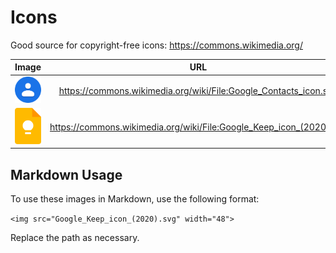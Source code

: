 # Icons

Good source for copyright-free icons: https://commons.wikimedia.org/

| Image | URL |
|:---:|:---:|
| <img src="Google_Contacts_icon.svg" width="48"> | https://commons.wikimedia.org/wiki/File:Google_Contacts_icon.svg |
| <img src="Google_Keep_icon_(2020).svg" width="48"> | https://commons.wikimedia.org/wiki/File:Google_Keep_icon_(2020).svg |

## Markdown Usage

To use these images in Markdown, use the following format:

`<img src="Google_Keep_icon_(2020).svg" width="48">`

Replace the path as necessary.
